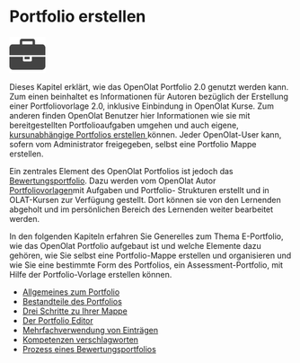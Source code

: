 # Portfolio erstellen

![portfolio.png](assets/portfolio_434343_64.png)

Dieses
Kapitel erklärt, wie das OpenOlat Portfolio 2.0 genutzt werden kann. Zum einen
beinhaltet es Informationen für Autoren bezüglich der Erstellung einer
Portfoliovorlage 2.0, inklusive Einbindung in OpenOlat Kurse. Zum anderen
finden OpenOlat Benutzer hier Informationen wie sie mit bereitgestellten
Portfolioaufgaben umgehen und auch eigene, [kursunabhängige Portfolios
erstellen ](Three_steps_to_your_portfolio_binder.de.md)können. Jeder OpenOlat-User
kann, sofern vom Administrator freigegeben, selbst eine Portfolio Mappe
erstellen.

Ein zentrales Element des OpenOlat Portfolios ist jedoch das
[Bewertungsportfolio](Process_of_an_assessment_portfolio.de.md). Dazu werden
vom OpenOlat Autor [Portfoliovorlagen](Portfolio_template_Creation.de.md)mit Aufgaben und Portfolio-
Strukturen erstellt und in OLAT-Kursen zur Verfügung gestellt. Dort können sie
von den Lernenden abgeholt und im persönlichen Bereich des Lernenden weiter
bearbeitet werden.

In den folgenden Kapiteln erfahren Sie Generelles zum Thema E-Portfolio, wie
das OpenOlat Portfolio aufgebaut ist und welche Elemente dazu gehören, wie Sie
selbst eine Portfolio-Mappe erstellen und organisieren und wie Sie eine
bestimmte Form des Portfolios, ein Assessment-Portfolio, mit Hilfe der
Portfolio-Vorlage erstellen können.  

  * [Allgemeines zum Portfolio](Portfolio_-_General_Information.de.md)
  * [Bestandteile des Portfolios](Components_of_the_portfolio.de.md)
  * [Drei Schritte zu Ihrer Mappe](Three_steps_to_your_portfolio_binder.de.md)
  * [Der Portfolio Editor](The_portfolio_editor.de.md)
  * [Mehrfachverwendung von Einträgen](Multiple_use_of_entries.de.md)
  * [Kompetenzen verschlagworten](Competences_tags.de.md)
  * [Prozess eines Bewertungsportfolios](Process_of_an_assessment_portfolio.de.md)

  

  

